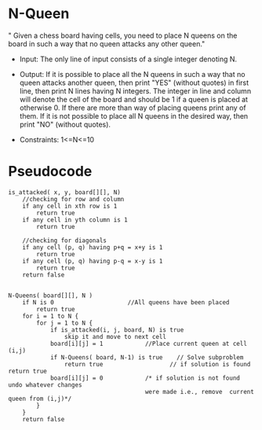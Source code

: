 # N-Queen

" Given a chess board having cells, you need to place N queens on the board in such a way that no queen attacks any other queen."

- Input: The only line of input consists of a single integer denoting N.

- Output: If it is possible to place all the N queens in such a way that no queen attacks another queen, then print "YES" (without quotes) in first line, then print N lines having N integers. The integer in line and column will denote the cell of the board and should be 1 if a queen is placed at otherwise 0. If there are more than way of placing queens print any of them. If it is not possible to place all N queens in the desired way, then print "NO" (without quotes).

- Constraints: 1<=N<=10

# Pseudocode

    is_attacked( x, y, board[][], N)
        //checking for row and column
        if any cell in xth row is 1
            return true
        if any cell in yth column is 1
            return true
    
        //checking for diagonals
        if any cell (p, q) having p+q = x+y is 1          
            return true
        if any cell (p, q) having p-q = x-y is 1
            return true
        return false
    
    
    N-Queens( board[][], N )
        if N is 0                     //All queens have been placed
            return true
        for i = 1 to N {
            for j = 1 to N {
                if is_attacked(i, j, board, N) is true
                    skip it and move to next cell
                board[i][j] = 1            //Place current queen at cell (i,j)
                if N-Queens( board, N-1) is true    // Solve subproblem
                    return true                   // if solution is found return true
                board[i][j] = 0            /* if solution is not found undo whatever changes 
                                           were made i.e., remove  current queen from (i,j)*/
            }
        }
        return false
